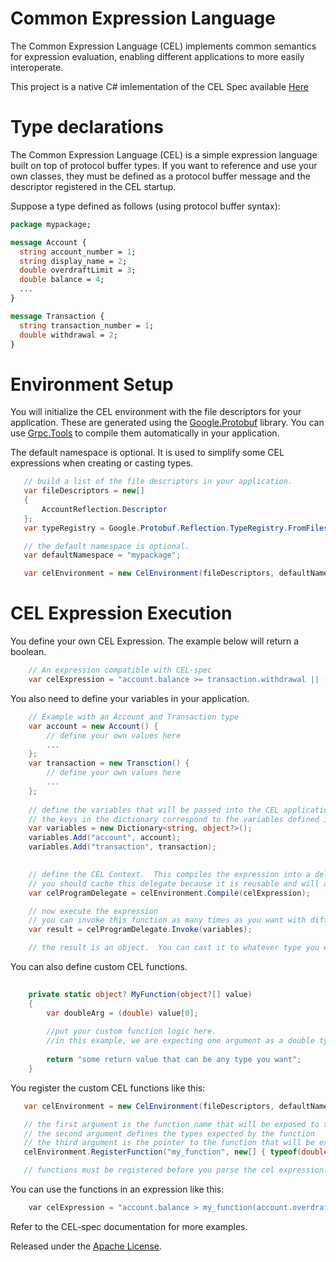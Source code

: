 # Common Expression Language
The Common Expression Language (CEL) implements common semantics for expression evaluation, enabling different applications to more easily interoperate.

This project is a native C# imlementation of the CEL Spec available [Here](https://github.com/google/cel-spec)

# Type declarations
The Common Expression Language (CEL) is a simple expression language built on top of protocol buffer types.  If you want to reference and use your own classes, they must be defined as a protocol buffer message and the descriptor registered in the CEL startup.  

Suppose a type defined as follows (using protocol buffer syntax):

```proto
package mypackage;

message Account {
  string account_number = 1;
  string display_name = 2;
  double overdraftLimit = 3;
  double balance = 4;  
  ...
}

message Transaction {
  string transaction_number = 1;
  double withdrawal = 2;
}
```

# Environment Setup
You will initialize the CEL environment with the file descriptors for your application.  These are generated using the [Google.Protobuf](https://www.nuget.org/packages/Google.Protobuf/) library.  You can use [Grpc.Tools](https://www.nuget.org/packages/Grpc.Tools) to compile them automatically in your application.  

The default namespace is optional.  It is used to simplify some CEL expressions when creating or casting types.

``` csharp  
   // build a list of the file descriptors in your application.  
   var fileDescriptors = new[]
   {
       AccountReflection.Descriptor
   };
   var typeRegistry = Google.Protobuf.Reflection.TypeRegistry.FromFiles(fileDescriptors);

   // the default namespace is optional.
   var defaultNamespace = "mypackage";

   var celEnvironment = new CelEnvironment(fileDescriptors, defaultNamespace);   
```


# CEL Expression Execution

You define your own CEL Expression. The example below will return a boolean.

``` csharp
    // An expression compatible with CEL-spec
    var celExpression = "account.balance >= transaction.withdrawal || (account.overdraftProtection && account.overdraftLimit >= transaction.withdrawal - account.balance)";
```

You also need to define your variables in your application.
``` csharp
    // Example with an Account and Transaction type
    var account = new Account() {        
        // define your own values here
        ...
    };
    var transaction = new Transction() {
        // define your own values here
        ...
    };
    
    // define the variables that will be passed into the CEL application.
    // the keys in the dictionary correspond to the variables defined in the CEL Expression.
    var variables = new Dictionary<string, object?>();
    variables.Add("account", account);
    variables.Add("transaction", transaction);
   

    // define the CEL Context.  This compiles the expression into a delegate.
    // you should cache this delegate because it is reusable and will avoid recompiling the expression.    
    var celProgramDelegate = celEnvironment.Compile(celExpression);

    // now execute the expression
    // you can invoke this function as many times as you want with different values for the variables.
    var result = celProgramDelegate.Invoke(variables);

    // the result is an object.  You can cast it to whatever type you expect to be returned from the expression.  In this example it is a boolean.
``` 

You can also define custom CEL functions.
``` csharp
   
    private static object? MyFunction(object?[] value)
    {
        var doubleArg = (double) value[0];
        
        //put your custom function logic here.
        //in this example, we are expecting one argument as a double type        
                
        return "some return value that can be any type you want";
    }

```

You register the custom CEL functions like this:
``` csharp
   var celEnvironment = new CelEnvironment(fileDescriptors, defaultNamespace);   

   // the first argument is the function name that will be exposed to the cel Expression
   // the second argument defines the types expected by the function
   // the third argument is the pointer to the function that will be executed
   celEnvironment.RegisterFunction("my_function", new[] { typeof(double) }, MyFunction);

   // functions must be registered before you parse the cel expression.
```


You can use the functions in an expression like this:
``` c
    var celExpression = "account.balance > my_function(account.overdraftLimit)";
```
Refer to the CEL-spec documentation for more examples.



Released under the [Apache License](LICENSE).
